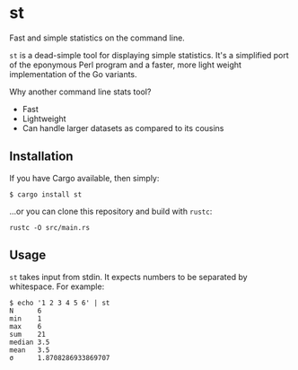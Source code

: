 # st
Fast and simple statistics on the command line.

`st` is a dead-simple tool for displaying simple statistics. It's a simplified
port of the eponymous Perl program and a faster, more light weight
implementation of the Go variants.

Why another command line stats tool?

* Fast
* Lightweight
* Can handle larger datasets as compared to its cousins

## Installation

If you have Cargo available, then simply:

```
$ cargo install st
```

...or you can clone this repository and build with `rustc`:

```
rustc -O src/main.rs
```

## Usage

`st` takes input from stdin. It expects numbers to be separated by whitespace.
For example:

```
$ echo '1 2 3 4 5 6' | st
N      6
min    1
max    6
sum    21
median 3.5
mean   3.5
σ      1.8708286933869707
```
